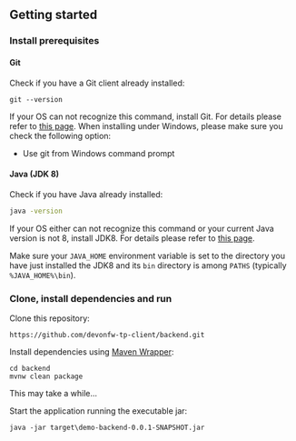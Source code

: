 ## Getting started

### Install prerequisites

#### Git
Check if you have a Git client already installed:

```
git --version
```

If your OS can not recognize this command, install Git. For details please refer to [this page](http://git-scm.com).
When installing under Windows, please make sure you check the following option:

* Use git from Windows command prompt

#### Java (JDK 8)
Check if you have Java already installed:

```sh
java -version
```

If your OS either can not recognize this command or your current Java version is not 8, install JDK8.
For details please refer to [this page](http://www.oracle.com/technetwork/java/javase/downloads/jdk8-downloads-2133151.html).

Make sure your `JAVA_HOME` environment variable is set to the directory you have just installed the JDK8 and its `bin`
directory is among `PATHS` (typically `%JAVA_HOME%\bin`).

### Clone, install dependencies and run

Clone this repository:
```
https://github.com/devonfw-tp-client/backend.git
```

Install dependencies using [Maven Wrapper](https://github.com/takari/maven-wrapper):
```
cd backend
mvnw clean package
```
This may take a while...

Start the application running the executable jar:
```
java -jar target\demo-backend-0.0.1-SNAPSHOT.jar
```
